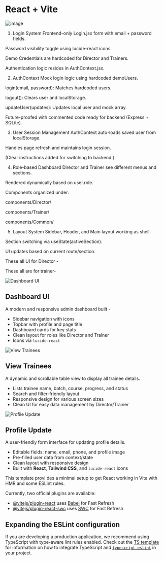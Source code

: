 # React + Vite


![image](https://github.com/user-attachments/assets/b87f2bff-3ec3-40b5-8513-59719818515f)

1. Login System
Frontend-only Login.jsx form with email + password fields.

Password visibility toggle using lucide-react icons.

Demo Credentials are hardcoded for Director and Trainers.

Authentication logic resides in AuthContext.jsx.

2. AuthContext
Mock login logic using hardcoded demoUsers.

login(email, password): Matches hardcoded users.

logout(): Clears user and localStorage.

updateUser(updates): Updates local user and mock array.

Future-proofed with commented code ready for backend (Express + SQLite).

3. User Session Management
AuthContext auto-loads saved user from localStorage.

Handles page refresh and maintains login session.

(Clear instructions added for switching to backend.)

4. Role-based Dashboard
Director and Trainer see different menus and sections.

Rendered dynamically based on user.role.

Components organized under:

components/Director/

components/Trainer/

components/Common/

5. Layout System
Sidebar, Header, and Main layout working as shell.

Section switching via useState(activeSection).

UI updates based on current route/section.

These all UI for Director -


These all are for trainer-

![Dashboard UI](https://github.com/user-attachments/assets/e1caef91-2da9-4b49-9fde-4ad5951c0604)

##  Dashboard UI

A modern and responsive admin dashboard built -

- Sidebar navigation with icons
- Topbar with profile and page title
- Dashboard cards for key stats
- Clean layout for roles like Director and Trainer
- Icons via `lucide-react`

![View  Trainees](https://github.com/user-attachments/assets/bd764127-bfeb-4492-b57b-5d987473c648)

##  View Trainees

A dynamic and scrollable table view to display all trainee details.
- Lists trainee name, batch, course, progress, and status
- Search and filter-friendly layout
- Responsive design for various screen sizes
- Clean UI for easy data management by Director/Trainer

![Profile Update](https://github.com/user-attachments/assets/500b1f0b-9b74-4f36-9325-143a81510e79)

##  Profile Update

A user-friendly form interface for updating profile details.

- Editable fields: name, email, phone, and profile image
- Pre-filled user data from context/state
- Clean layout with responsive design
- Built with **React**, **Tailwind CSS**, and `lucide-react` icons


This template provi
des a minimal setup to get React working in Vite with HMR and some ESLint rules.


Currently, two official plugins are available:

- [@vitejs/plugin-react](https://github.com/vitejs/vite-plugin-react/blob/main/packages/plugin-react) uses [Babel](https://babeljs.io/) for Fast Refresh
- [@vitejs/plugin-react-swc](https://github.com/vitejs/vite-plugin-react/blob/main/packages/plugin-react-swc) uses [SWC](https://swc.rs/) for Fast Refresh

## Expanding the ESLint configuration

If you are developing a production application, we recommend using TypeScript with type-aware lint rules enabled. Check out the [TS template](https://github.com/vitejs/vite/tree/main/packages/create-vite/template-react-ts) for information on how to integrate TypeScript and [`typescript-eslint`](https://typescript-eslint.io) in your project.
